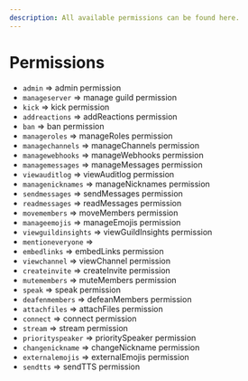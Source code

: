 ```yaml
---
description: All available permissions can be found here.
---
```


# Permissions

* `admin` =&gt; admin permission
* `manageserver` =&gt; manage guild permission
* `kick` =&gt; kick permission
* `addreactions` =&gt; addReactions permission
* `ban` =&gt; ban permission
* `manageroles` =&gt; manageRoles permission
* `managechannels` =&gt; manageChannels permission
* `managewebhooks` =&gt; manageWebhooks permission
* `managemessages` =&gt; manageMessages permission
* `viewauditlog` =&gt; viewAuditlog permission
* `managenicknames` =&gt; manageNicknames permission
* `sendmessages` =&gt; sendMessages permission
* `readmessages` =&gt; readMessages permission
* `movemembers` =&gt; moveMembers permission
* `manageemojis` =&gt; manageEmojis permission
* `viewguildinsights` =&gt; viewGuildInsights permission
* `mentioneveryone` =&gt;
* `embedlinks` =&gt; embedLinks permission
* `viewchannel` =&gt; viewChannel permission
* `createinvite` =&gt; createInvite permission
* `mutemembers` =&gt; muteMembers permission
* `speak` =&gt; speak permission
* `deafenmembers` =&gt; defeanMembers permission
* `attachfiles` =&gt; attachFiles permission
* `connect` =&gt; connect permission
* `stream` =&gt; stream permission
* `priorityspeaker` =&gt; prioritySpeaker permission
* `changenickname` =&gt; changeNickname permission
* `externalemojis` =&gt; externalEmojis permission
* `sendtts` =&gt; sendTTS permission